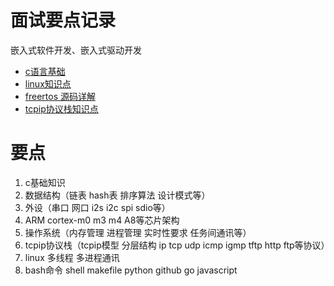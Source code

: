 # 面试要点记录
嵌入式软件开发、嵌入式驱动开发 
* [c语言基础](./c基础.md)
* [linux知识点](./linux.md)
* [freertos 源码详解](./freertos-inside.md)
* [tcpip协议栈知识点](./tcpip协议栈.md)

# 要点
1. c基础知识
2. 数据结构（链表 hash表 排序算法 设计模式等）
3. 外设（串口 网口 i2s i2c spi sdio等）
4. ARM cortex-m0 m3 m4 A8等芯片架构
5. 操作系统（内存管理 进程管理 实时性要求 任务间通讯等）
6. tcpip协议栈（tcpip模型 分层结构 ip tcp udp icmp igmp tftp http ftp等协议）
7. linux 多线程 多进程通讯 
8. bash命令 shell makefile python github go javascript
